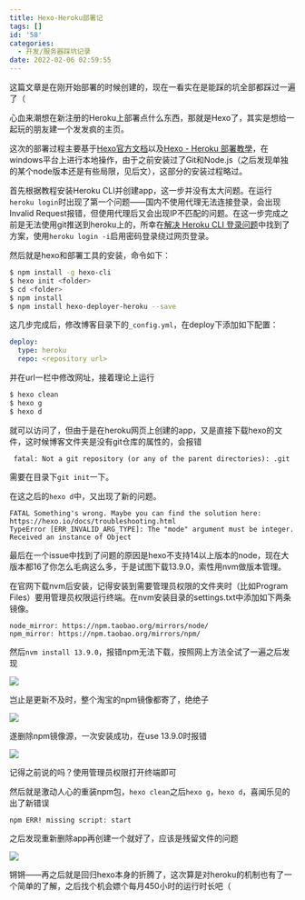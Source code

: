 ```yaml
---
title: Hexo-Heroku部署记
tags: []
id: '58'
categories:
  - 开发/服务器踩坑记录
date: 2022-02-06 02:59:55
---
```


这篇文章是在刚开始部署的时候创建的，现在一看实在是能踩的坑全部都踩过一遍了（

心血来潮想在新注册的Heroku上部署点什么东西，那就是Hexo了，其实是想给一起玩的朋友建一个发发疯的主页。

<!--read more-->

这次的部署过程主要基于[Hexo官方文档](https://hexo.io/zh-cn/docs/)以及[Hexo - Heroku 部署教學](https://blog.kennycoder.io/2019/08/04/Hexo-Heroku%E9%83%A8%E7%BD%B2%E6%95%99%E5%AD%B8/)，在windows平台上进行本地操作，由于之前安装过了Git和Node.js（之后发现单独的某个node版本还是有些局限，见后文），这部分的安装过程略过。

首先根据教程安装Heroku CLI并创建app，这一步并没有太大问题。在运行`heroku login`时出现了第一个问题——国内不使用代理无法连接登录，会出现Invalid Request报错，但使用代理后又会出现IP不匹配的问题。在这一步完成之前是无法使用git推送到heroku上的，所幸在[解决 Heroku CLI 登录问题](https://blog.csdn.net/qq_42951560/article/details/109717160)中找到了方案，使用`heroku login -i`启用密码登录绕过网页登录。

然后就是hexo和部署工具的安装，命令如下：

```Bash
$ npm install -g hexo-cli
$ hexo init <folder>
$ cd <folder>
$ npm install
$ npm install hexo-deployer-heroku --save
```

这几步完成后，修改博客目录下的`_config.yml`，在deploy下添加如下配置：

```yml
deploy:
  type: heroku
  repo: <repository url>
```

并在url一栏中修改网址，接着理论上运行

```Bash
$ hexo clean
$ hexo g
$ hexo d
```

就可以访问了，但由于是在heroku网页上创建的app，又是直接下载hexo的文件，这时候博客文件夹是没有git仓库的属性的，会报错

```plaintext
 fatal: Not a git repository (or any of the parent directories): .git 
```

需要在目录下`git init`一下。

在这之后的`hexo d`中，又出现了新的问题。

```plaintext
FATAL Something's wrong. Maybe you can find the solution here: https://hexo.io/docs/troubleshooting.html
TypeError [ERR_INVALID_ARG_TYPE]: The "mode" argument must be integer. Received an instance of Object
```

最后在一个issue中找到了问题的原因是hexo不支持14以上版本的node，现在大版本都16了你怎么毛病这么多，于是试图下载13.9.0，索性用nvm做版本管理。

在官网下载nvm后安装，记得安装到需要管理员权限的文件夹时（比如Program Files）要用管理员权限运行终端。在nvm安装目录的settings.txt中添加如下两条镜像。

```plaintext
node_mirror: https://npm.taobao.org/mirrors/node/
npm_mirror: https://npm.taobao.org/mirrors/npm/
```

然后`nvm install 13.9.0`，报错npm无法下载，按照网上方法全试了一遍之后发现

[![](https://blog.inscripoem.com/wp-content/uploads/2022/02/image-2-1024x703.png)](https://blog.inscripoem.com/wp-content/uploads/2022/02/image-2.png)

岂止是更新不及时，整个淘宝的npm镜像都寄了，绝绝子

[![](https://blog.inscripoem.com/wp-content/uploads/2022/02/image-3.png)](https://blog.inscripoem.com/wp-content/uploads/2022/02/image-3.png)

遂删除npm镜像源，一次安装成功，在use 13.9.0时报错

[![](https://blog.inscripoem.com/wp-content/uploads/2022/02/image.png)](https://blog.inscripoem.com/wp-content/uploads/2022/02/image.png)

记得之前说的吗？使用管理员权限打开终端即可

然后就是激动人心的重装npm包，`hexo clean`之后`hexo g`，`hexo d`，喜闻乐见的出了新错误

```plaintext
npm ERR! missing script: start
```

之后发现重新删除app再创建一个就好了，应该是残留文件的问题

[![](https://blog.inscripoem.com/wp-content/uploads/2022/02/image-5-1024x572.png)](https://blog.inscripoem.com/wp-content/uploads/2022/02/image-5.png)

锵锵——再之后就是回归hexo本身的折腾了，这次算是对heroku的机制也有了一个简单的了解，之后找个机会嫖个每月450小时的运行时长吧（